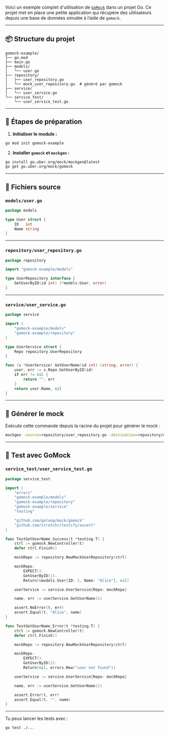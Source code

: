 Voici un exemple complet d'utilisation de [`GoMock`](https://github.com/golang/mock) dans un projet Go. Ce projet met en place une petite application qui récupère des utilisateurs depuis une base de données simulée à l’aide de `gomock`.

---

## 📦 Structure du projet

```
gomock-example/
├── go.mod
├── main.go
├── models/
│   └── user.go
├── repository/
│   ├── user_repository.go
│   └── mock_user_repository.go  # généré par gomock
├── service/
│   └── user_service.go
└── service_test/
    └── user_service_test.go
```

---

## 🔧 Étapes de préparation

1. **Initialiser le module :**

```bash
go mod init gomock-example
```

2. **Installer `gomock` et `mockgen` :**

```bash
go install go.uber.org/mock/mockgen@latest
go get go.uber.org/mock/gomock
```

---

## 📄 Fichiers source

### `models/user.go`

```go
package models

type User struct {
	ID   int
	Name string
}
```

---

### `repository/user_repository.go`

```go
package repository

import "gomock-example/models"

type UserRepository interface {
	GetUserByID(id int) (*models.User, error)
}
```

---

### `service/user_service.go`

```go
package service

import (
	"gomock-example/models"
	"gomock-example/repository"
)

type UserService struct {
	Repo repository.UserRepository
}

func (s *UserService) GetUserName(id int) (string, error) {
	user, err := s.Repo.GetUserByID(id)
	if err != nil {
		return "", err
	}
	return user.Name, nil
}
```

---

## 🔧 Générer le mock

Exécute cette commande depuis la racine du projet pour générer le mock :

```bash
mockgen -source=repository/user_repository.go -destination=repository/mock_user_repository.go -package=repository
```

---

## 🧪 Test avec GoMock

### `service_test/user_service_test.go`

```go
package service_test

import (
	"errors"
	"gomock-example/models"
	"gomock-example/repository"
	"gomock-example/service"
	"testing"

	"github.com/golang/mock/gomock"
	"github.com/stretchr/testify/assert"
)

func TestGetUserName_Success(t *testing.T) {
	ctrl := gomock.NewController(t)
	defer ctrl.Finish()

	mockRepo := repository.NewMockUserRepository(ctrl)

	mockRepo.
		EXPECT().
		GetUserByID(1).
		Return(&models.User{ID: 1, Name: "Alice"}, nil)

	userService := service.UserService{Repo: mockRepo}

	name, err := userService.GetUserName(1)

	assert.NoError(t, err)
	assert.Equal(t, "Alice", name)
}

func TestGetUserName_Error(t *testing.T) {
	ctrl := gomock.NewController(t)
	defer ctrl.Finish()

	mockRepo := repository.NewMockUserRepository(ctrl)

	mockRepo.
		EXPECT().
		GetUserByID(2).
		Return(nil, errors.New("user not found"))

	userService := service.UserService{Repo: mockRepo}

	name, err := userService.GetUserName(2)

	assert.Error(t, err)
	assert.Equal(t, "", name)
}
```

---

Tu peux lancer les tests avec :

```bash
go test ./...
```

